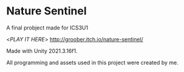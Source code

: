 # Nature Sentinel
A final probject made for ICS3U1

<*PLAY IT HERE*>
http://groober.itch.io/nature-sentinel/

 Made with Unity 2021.3.16f1.
 
All programming and assets used in this project were created by me.
